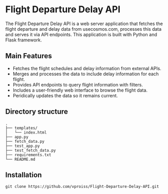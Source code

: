 # Flight Departure Delay API

The Flight Departure Delay API is a web server application that fetches the flight departure and delay data from usecosmos.com, processes this data and serves it via API endpoints. This application is built with Python and Flask framework.

## Main Features

* Fetches the flight schedules and delay information from external APIs.
* Merges and processes the data to include delay information for each flight. 
* Provides API endpoints to query flight information with filters.
* Includes a user-friendly web interface to browse the flight data.
* Peridically updates the data so it remains current.

## Directory structure
```
.
├── templates/
│   └── index.html
├── app.py
├── fetch_data.py
├── test_app.py
├── test_fetch_data.py
├── requirements.txt
└── README.md
```

## Installation

```git clone https://github.com/vproiss/Flight-Departure-Delay-API.git```


